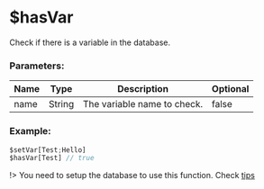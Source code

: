# $hasVar
Check if there is a variable in the database.

### Parameters:
| Name        | Type        | Description                          | Optional |
| ----------- | ----------- | ------------------------------------ | -------- |
| name        | String      | The variable name to check.            | false    |

### Example:
```js
$setVar[Test;Hello]
$hasVar[Test] // true
```

!> You need to setup the database to use this function. Check [tips](tips.md?id=using-database)


